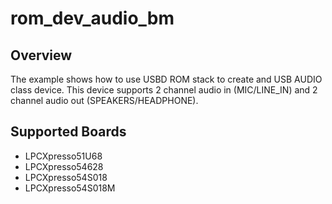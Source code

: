 # rom_dev_audio_bm

## Overview

The example shows how to use USBD ROM stack to create and USB AUDIO class
device. This device supports 2 channel audio in (MIC/LINE_IN) and 2 channel
audio out (SPEAKERS/HEADPHONE).

## Supported Boards
- LPCXpresso51U68
- LPCXpresso54628
- LPCXpresso54S018
- LPCXpresso54S018M
